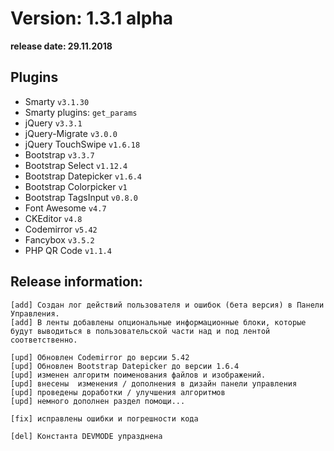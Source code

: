 Version: 1.3.1 alpha
========================
**release date:	29.11.2018**

Plugins
-------
- Smarty                `v3.1.30`
- Smarty plugins:       `get_params`
- jQuery                `v3.3.1`
- jQuery-Migrate        `v3.0.0`
- jQuery TouchSwipe     `v1.6.18`
- Bootstrap             `v3.3.7`
- Bootstrap Select      `v1.12.4`
- Bootstrap Datepicker  `v1.6.4`
- Bootstrap Colorpicker `v1`
- Bootstrap TagsInput   `v0.8.0`
- Font Awesome          `v4.7`
- CKEditor              `v4.8`
- Codemirror            `v5.42`
- Fancybox		`v3.5.2`
- PHP QR Code           `v1.1.4`


Release information:
-------------
	[add] Создан лог действий пользователя и ошибок (бета версия) в Панели Управления.
	[add] В ленты добавлены опциональные информационные блоки, которые будут выводиться в пользовательской части над и под лентой соответственно.
	
	[upd] Обновлен Codemirror до версии 5.42
	[upd] Обновлен Bootstrap Datepicker до версии 1.6.4
	[upd] изменен алгоритм поименования файлов и изображений.
	[upd] внесены  изменения / дополнения в дизайн панели управления
	[upd] проведены доработки / улучшения алгоритмов
	[upd] немного дополнен раздел помощи...
	
	[fix] исправлены ошибки и погрешности кода
	
	[del] Константа DEVMODE упразднена
	